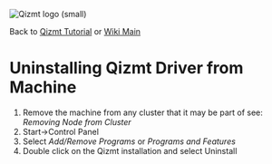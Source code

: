 <a href='Hidden comment: Image:'></a><img src='http://qizmt.googlecode.com/svn/wiki/images/Qizmt_logo_small.png' alt='Qizmt logo (small)' />

Back to <a href='Hidden comment: Link:'></a>[Qizmt Tutorial](MySpaceQizmtTutorial.md) or <a href='Hidden comment: Link:'></a>[Wiki Main](Main.md)



# Uninstalling Qizmt Driver from Machine #
  1. Remove the machine from any cluster that it may be part of see: _Removing Node from Cluster_
  1. Start->Control Panel
  1. Select _Add/Remove Programs_ or _Programs and Features_
  1. Double click on the Qizmt installation and select Uninstall
